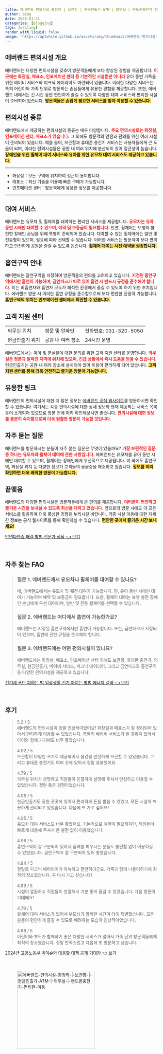 ```yaml
---
title: 에버랜드 편의시설 총정리 | 보관함 | 현금인출기 ATM | 의무실 | 핸드폰충전기 편리한 이용
author: bing
date: 2025-01-31
categories: [Blogging]
tags: [writing]
render_with_liquid: false
image: 'https://aptwhite.github.io/assets/img/thumbnail/에버랜드-편의시설-총정리-|-보관함-|-현금인출기-ATM-|-의무실-|-핸드폰충전기-편리한-이용.webp'
---
```



<h2 id='에버랜드_편의시설_개요'>에버랜드 편의시설 개요</h2>

<p>에버랜드는 다양한 편의시설을 갖추어 방문객들에게 보다 향상된 경험을 제공합니다. <b><span style="color: #ee2323;">이곳에는 화장실, 매표소, 인포메이션 센터 등 기본적인 시설뿐만 아니라</span></b> 유아 동반 가족을 위한 베이비 서비스와 피크닉 에어리어도 마련되어 있습니다. 이러한 다양한 서비스는 특히 어린이와 가족 단위로 방문하는 손님들에게 유용한 경험을 제공합니다. 또한, 에버랜드 내에서는 긴 시간 동안 편안하게 즐길 수 있도록 다양한 대여 서비스와 편리한 시설이 준비되어 있습니다. <b><span style="background-color: #ffe066;">방문객들은 손쉽게 필요한 서비스를 찾아 이용할 수 있습니다.</span></b></p>

<h2 id='편의시설_종류'>편의시설 종류</h2>

<p>에버랜드에서 제공하는 편의시설의 종류는 매우 다양합니다. <b><span style="color: #ee2323;">주요 편의시설로는 화장실, 인포메이션 센터, 매표소가 있습니다.</span></b> 그 외에도 방문객의 안전과 편의를 위한 여러 시설이 준비되어 있습니다. 예를 들어, 보관함과 휴대폰 충전기 서비스는 사용자들에게 큰 도움이 되며, 이러한 편의시설들은 공원 내 여러 위치에 분산되어 있어 접근성이 높습니다. <b><span style="background-color: #ffe066;">장애인을 위한 휠체어 대여 서비스와 유아를 위한 유모차 대여 서비스도 제공하고 있습니다.</span></b></p>

<hr />

<ul>
    <li>화장실：모든 구역에 위치하여 접근이 용이합니다.</li>
    <li>매표소：최신 기술을 이용해 빠른 구매가 가능합니다.</li>
    <li>인포메이션 센터：방문객에게 유용한 정보를 제공합니다.</li>
</ul>

<hr />

<h2 id='대여_서비스'>대여 서비스</h2>

<p>에버랜드는 유모차 및 휠체어를 대여하는 편리한 서비스를 제공합니다. <b><span style="color: #ee2323;">유모차는 유아 동반 시에만 대여할 수 있으며, 예약 및 보증금이 필요합니다.</span></b> 반면, 휠체어는 보행이 불편한 장애인 손님을 위해 특별히 준비되어 있습니다. 대여할 수 있는 휠체어에는 일반 및 전동형이 있으며, 필요에 따라 선택할 수 있습니다. 이러한 서비스는 방문객이 보다 편리하고 안전하게 공원을 즐길 수 있도록 돕습니다. <b><span style="background-color: #ffe066;">휠체어 대여는 사전 예약을 권장합니다.</span></b></p>

<h2 id='흡연구역_안내'>흡연구역 안내</h2>

<p>에버랜드는 흡연구역을 지정하여 방문객들의 편의를 고려하고 있습니다. <b><span style="color: #ee2323;">지정된 흡연구역에서만 흡연이 가능하며, 금연파크가 따로 있어 흡연 시 반드시 규정을 준수해야 합니다.</span></b> 이는 비흡연자와 흡연자 모두가 쾌적한 환경에서 즐길 수 있도록 하기 위한 조치입니다. 에버랜드 방문 시 이러한 흡연 규정을 준수함으로써 보다 편안한 관광이 가능합니다. <b><span style="background-color: #ffe066;">흡연구역의 위치는 인포메이션 센터에서 확인할 수 있습니다.</span></b></p>

<h2 id='고객_지원_센터'>고객 지원 센터</h2>

<table>
    <tr>
        <td>의무실 위치</td>
        <td>정문 및 알파인</td>
        <td>전화번호: 031-320-5050</td>
    </tr>
    <tr>
        <td>현금인출기 위치</td>
        <td>공원 내 여러 장소</td>
        <td>24시간 운영</td>
    </tr>
</table>

<p>에버랜드에서는 미아 및 분실물에 대한 문의를 위한 고객 지원 센터를 운영합니다. <b><span style="color: #ee2323;">의무실은 정문과 알파인 지역에 위치해 있으며, 긴급 상황에서 즉시 도움을 받을 수 있습니다.</span></b> 현금인출기는 공원 내 여러 장소에 설치되어 있어 이용이 편리하게 되어 있습니다. <b><span style="background-color: #ffe066;">고객 지원 센터를 통해 더욱 안전하고 즐거운 방문이 가능합니다.</span></b></p>

<h2 id='유용한_링크'>유용한 링크</h2>

<p>에버랜드의 편의시설에 대한 더 많은 정보는 <a href="https://www.everland.com" target="_blank">에버랜드 공식 웹사이트</a>를 방문하시면 확인할 수 있습니다. 여기서는 각종 편의시설에 대한 상세 정보와 현재 제공되는 서비스 목록 등이 소개되어 있으므로 방문 전에 미리 확인해보시면 좋습니다. <b><span style="color: #ee2323;">편의시설에 대한 정보를 충분히 숙지함으로써 더욱 원활한 방문이 가능할 것입니다.</span></b></p>

<h2 id='자주_묻는_질문'>자주 묻는 질문</h2>

<p>에버랜드를 방문하시는 분들이 자주 묻는 질문은 무엇이 있을까요? <b><span style="color: #ee2323;">가장 보편적인 질문 중 하나는 유모차와 휠체어 대여에 관한 사항입니다.</span></b> 에버랜드는 유모차를 유아 동반 시에만 대여할 수 있으며, 휠체어는 장애인에게 우선적으로 제공됩니다. 이 외에도 흡연구역, 화장실 위치 등 다양한 정보가 고객들의 궁금증을 해소하고 있습니다. <b><span style="background-color: #ffe066;">정보를 미리 확인하면 더욱 쾌적한 방문이 가능합니다.</span></b></p>

<h2 id='끝맺음'>끝맺음</h2>

<p>에버랜드의 다양한 편의시설은 방문객들에게 큰 편의를 제공합니다. <b><span style="color: #ee2323;">여러분이 편안하고 즐거운 시간을 보내실 수 있도록 최선을 다하고 있습니다.</span></b> 앞으로의 방문 시에도 이 모든 서비스를 활용하여 더욱 풍성한 경험을 누리시길 바랍니다. 각종 시설 이용에 대한 자세한 정보는 공식 웹사이트를 통해 확인하실 수 있습니다. <b><span style="background-color: #ffe066;">편안한 곳에서 즐거운 시간 보내세요!</span></b></p>


<p><a class="click-button" title="안면다한증 해결 방법 전문가 상담" href="https://aptwhite.github.io/posts/%EC%95%88%EB%A9%B4%EB%8B%A4%ED%95%9C%EC%A6%9D-%ED%95%B4%EA%B2%B0-%EB%B0%A9%EB%B2%95-%EC%A0%84%EB%AC%B8%EA%B0%80-%EC%83%81%EB%8B%B4/" rel="dofollow">안면다한증 해결 방법 전문가 상담 👈 보기</a></p><br>
<h2 id='자주_찾는_FAQ'>자주 찾는 FAQ</h2>
<div itemscope="" itemtype="https://schema.org/FAQPage"> 
<blockquote> 
<div itemscope="" itemprop="mainEntity" itemtype="https://schema.org/Question"> 
<h3 itemprop="name">질문 1. 에버랜드에서 유모차나 휠체어를 대여할 수 있나요?</h3> 
<div itemscope="" itemprop="acceptedAnswer" itemtype="https://schema.org/Answer"> 
<span itemprop="text"> 
<p>네, 에버랜드에서는 유모차 및 웨건 대여가 가능합니다. 단, 유아 동반 시에만 대여가 가능하며 예약 및 보증금이 필요합니다. 또한, 휠체어 대여는 보행 불편 장애인 손님에게 우선 대여되며, 일반 및 전동 휠체어를 선택할 수 있습니다.</p> 
</span> 
</div> 
</div> 

<div itemscope="" itemprop="mainEntity" itemtype="https://schema.org/Question"> 
<h3 itemprop="name">질문 2. 에버랜드는 어디에서 흡연이 가능한가요?</h3> 
<div itemscope="" itemprop="acceptedAnswer" itemtype="https://schema.org/Answer"> 
<span itemprop="text"> 
<p>에버랜드는 지정된 흡연구역에서만 흡연이 가능합니다. 또한, 금연파크가 지정되어 있으며, 흡연에 관한 규정을 준수해야 합니다.</p> 
</span> 
</div> 
</div> 

<div itemscope="" itemprop="mainEntity" itemtype="https://schema.org/Question"> 
<h3 itemprop="name">질문 3. 에버랜드에는 어떤 편의시설이 있나요?</h3> 
<div itemscope="" itemprop="acceptedAnswer" itemtype="https://schema.org/Answer"> 
<span itemprop="text"> 
<p>에버랜드에는 화장실, 매표소, 인포메이션 센터 외에도 보관함, 휴대폰 충전기, 의무실, 현금인출기, 베이비 서비스, 피크닉 에어리어, 그리고 금연파크와 흡연구역 등 다양한 편의시설을 제공하고 있습니다.</p> 
</span> 
</div> 
</div> 

</blockquote> 
</div>
<p><a class="click-button" title="전기세 폭탄 피하는 법 일상생활 전기 아끼는 방법 에너지 절약" href="https://aptwhite.github.io/posts/%EC%A0%84%EA%B8%B0%EC%84%B8-%ED%8F%AD%ED%83%84-%ED%94%BC%ED%95%98%EB%8A%94-%EB%B2%95-%EC%9D%BC%EC%83%81%EC%83%9D%ED%99%9C-%EC%A0%84%EA%B8%B0-%EC%95%84%EB%81%BC%EB%8A%94-%EB%B0%A9%EB%B2%95-%EC%97%90%EB%84%88%EC%A7%80-%EC%A0%88%EC%95%BD/" rel="dofollow">전기세 폭탄 피하는 법 일상생활 전기 아끼는 방법 에너지 절약 👈 보기</a></p><br>
<h2 id='후기'>후기</h2>
<div itemscope itemtype="https://schema.org/Product">
  <blockquote>
  <div itemprop="review" itemscope itemtype="https://schema.org/Review">
      <div itemprop="reviewRating" itemscope itemtype="https://schema.org/Rating"> <span itemprop="ratingValue">5.0</span> / <span itemprop="bestRating">5</span> </div>
      <span itemprop="reviewBody">에버랜드의 편의시설이 정말 인상적이었어요! 화장실과 매표소가 잘 정리되어 있어서 편리하게 이용할 수 있었습니다. 특별히 베이비 서비스가 잘 갖춰져 있어서 아이와 함께 가기에도 너무 좋았습니다.</span>
  </div>
  <br>
  <div itemprop="review" itemscope itemtype="https://schema.org/Review">
      <div itemprop="reviewRating" itemscope itemtype="https://schema.org/Rating"> <span itemprop="ratingValue">4.92</span> / <span itemprop="bestRating">5</span> </div>
      <span itemprop="reviewBody">보관함이 다양한 크기로 제공되어서 물건을 안전하게 보관할 수 있었습니다. 그리고 휴대폰 충전기도 여러 곳에 있어서 정말 유용했어요.</span>
  </div>
  <br>
  <div itemprop="review" itemscope itemtype="https://schema.org/Review">
      <div itemprop="reviewRating" itemscope itemtype="https://schema.org/Rating"> <span itemprop="ratingValue">4.79</span> / <span itemprop="bestRating">5</span> </div>
      <span itemprop="reviewBody">의무실 위치가 분명하고 직원들이 친절하게 설명해 주셔서 안심하고 이용할 수 있었습니다. 정말 좋은 경험이었습니다.</span>
  </div>
  <br>
  <div itemprop="review" itemscope itemtype="https://schema.org/Review">
      <div itemprop="reviewRating" itemscope itemtype="https://schema.org/Rating"> <span itemprop="ratingValue">4.96</span> / <span itemprop="bestRating">5</span> </div>
      <span itemprop="reviewBody">현금인출기도 공원 곳곳에 있어서 편리하게 돈을 뽑을 수 있었고, 모든 시설이 깨끗하게 관리되고 있었습니다. 다음에 또 가고 싶어요!</span>
  </div>
  <br>
  <div itemprop="review" itemscope itemtype="https://schema.org/Review">
      <div itemprop="reviewRating" itemscope itemtype="https://schema.org/Rating"> <span itemprop="ratingValue">4.95</span> / <span itemprop="bestRating">5</span> </div>
      <span itemprop="reviewBody">유모차 대여 서비스도 너무 좋았어요. 기본적으로 예약이 필요하지만, 직원들이 빠르게 대응해 주셔서 큰 불편 없이 이용했습니다.</span>
  </div>
  <br>
  <div itemprop="review" itemscope itemtype="https://schema.org/Review">
      <div itemprop="reviewRating" itemscope itemtype="https://schema.org/Rating"> <span itemprop="ratingValue">4.96</span> / <span itemprop="bestRating">5</span> </div>
      <span itemprop="reviewBody">흡연구역이 잘 구분되어 있어서 담배를 피우시는 분들도 불편함 없이 이용하실 수 있었습니다. 금연구역과 잘 구분되어 있어 좋았습니다.</span>
  </div>
  <br>
  <div itemprop="review" itemscope itemtype="https://schema.org/Review">
      <div itemprop="reviewRating" itemscope itemtype="https://schema.org/Rating"> <span itemprop="ratingValue">4.84</span> / <span itemprop="bestRating">5</span> </div>
      <span itemprop="reviewBody">정말로 피크닉 에어리어가 아늑하고 편안하더군요. 가족과 함께 나들이하기에 최적의 장소였습니다. 꼭 다시 가고 싶습니다!</span>
  </div>
  <br>
  <div itemprop="review" itemscope itemtype="https://schema.org/Review">
      <div itemprop="reviewRating" itemscope itemtype="https://schema.org/Rating"> <span itemprop="ratingValue">4.89</span> / <span itemprop="bestRating">5</span> </div>
      <span itemprop="reviewBody">시설이 깔끔하고 직원들이 친절해서 기분 좋게 즐길 수 있었습니다. 다음 방문이 기대돼요!</span>
  </div>
  <br>
  <div itemprop="review" itemscope itemtype="https://schema.org/Review">
      <div itemprop="reviewRating" itemscope itemtype="https://schema.org/Rating"> <span itemprop="ratingValue">4.79</span> / <span itemprop="bestRating">5</span> </div>
      <span itemprop="reviewBody">휠체어 대여 서비스가 있어서 부모님과 함께한 시간이 더욱 특별했습니다. 모든 분들이 편안하게 즐길 수 있도록 배려하는 모습이 인상적이었습니다.</span>
  </div>
  <br>
  <div itemprop="review" itemscope itemtype="https://schema.org/Review">
      <div itemprop="reviewRating" itemscope itemtype="https://schema.org/Rating"> <span itemprop="ratingValue">4.88</span> / <span itemprop="bestRating">5</span> </div>
      <span itemprop="reviewBody">어린이와 부모가 함께하기 좋은 다양한 서비스가 많아서 가족 단위 방문객들에게 최적의 장소였습니다. 정말 만족스럽고 다음에 또 방문하고 싶습니다.</span>
  </div>
  </blockquote>
</div>
<p><a class="click-button" title="2024년 고용노동부 빅이슈와 대응할 대책 공개 기대감" href="https://aptwhite.github.io/posts/2024%EB%85%84-%EA%B3%A0%EC%9A%A9%EB%85%B8%EB%8F%99%EB%B6%80-%EB%B9%85%EC%9D%B4%EC%8A%88%EC%99%80-%EB%8C%80%EC%9D%91%ED%95%A0-%EB%8C%80%EC%B1%85-%EA%B3%B5%EA%B0%9C-%EA%B8%B0%EB%8C%80%EA%B0%90/" rel="dofollow">2024년 고용노동부 빅이슈와 대응할 대책 공개 기대감 👈 보기</a></p><br>
<figure class="image"><img src="https://aptwhite.github.io/assets/img/thumbnail/에버랜드-편의시설-총정리-|-보관함-|-현금인출기-ATM-|-의무실-|-핸드폰충전기-편리한-이용.webp" alt="에버랜드-편의시설-총정리-|-보관함-|-현금인출기-ATM-|-의무실-|-핸드폰충전기-편리한-이용" width="256" height="256"></figure>